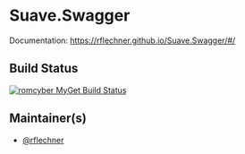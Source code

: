 
# Suave.Swagger

Documentation: https://rflechner.github.io/Suave.Swagger/#/

## Build Status

[![romcyber MyGet Build Status](https://www.myget.org/BuildSource/Badge/romcyber?identifier=cafbe7b7-6b1a-44d3-b545-e3f5c18879b4)](https://www.myget.org/)

## Maintainer(s)

- [@rflechner](https://github.com/rflechner)

